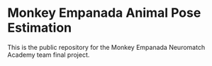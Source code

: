 # Monkey Empanada Animal Pose Estimation
This is the public repository for the Monkey Empanada Neuromatch Academy team final project.
